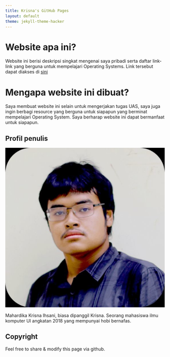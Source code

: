 ```yaml
---
title: Krisna's GitHub Pages
layout: default
theme: jekyll-theme-hacker
---
```


# Website apa ini?

Website ini berisi deskripsi singkat mengenai saya pribadi serta daftar link-link yang berguna untuk mempelajari Operating Systems. Link tersebut dapat diakses di [sini](URLs/)

# Mengapa website ini dibuat?

Saya membuat website ini selain untuk mengerjakan tugas UAS, saya juga ingin berbagi resource yang berguna untuk siapapun yang berminat mempelajari  Operating System.  Saya berharap website ini dapat bermanfaat untuk siapapun.

## Profil penulis

<img src="profile.png">

Mahardika Krisna Ihsani, biasa dipanggil Krisna. Seorang mahasiswa ilmu komputer UI angkatan 2018 yang mempunyai hobi bernafas.




## Copyright

Feel free to share & modify this page via github. 
